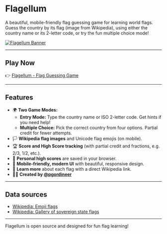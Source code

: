 # Flagellum

A beautiful, mobile-friendly flag guessing game for learning world flags. Guess the country by its flag (image from Wikipedia), using either the country name or its 2-letter code, or try the fun multiple choice mode!

[![Flagellum Banner](https://raw.githubusercontent.com/pgordineer/Flagellum/main/banner.png)](https://pgordineer.github.io/Flagellum/)

---

## Play Now

👉 [Flagellum - Flag Guessing Game](https://pgordineer.github.io/Flagellum/)

---

## Features

- 🌍 **Two Game Modes:**
  - **Entry Mode:** Type the country name or ISO 2-letter code. Get hints if you need help!
  - **Multiple Choice:** Pick the correct country from four options. Partial credit for fewer attempts.
- 🏳️ **Wikipedia flag images** and Unicode flag emojis (on mobile).
- 🏆 **Score and High Score tracking** (with partial credit and fractions, e.g. 2/3, 1/2, etc.).
- 💾 **Personal high scores** are saved in your browser.
- 📱 **Mobile-friendly, modern UI** with beautiful, responsive design.
- 🔗 **Learn more** about each flag with a direct Wikipedia link.
- 👨‍💻 **Created by [@pgordineer](https://github.com/pgordineer)**

---

## Data sources
- [Wikipedia: Emoji flags](https://en.wikipedia.org/wiki/Emoji_flags)
- [Wikipedia: Gallery of sovereign state flags](https://en.wikipedia.org/wiki/Gallery_of_sovereign_state_flags)

---

Flagellum is open source and designed for fun flag learning!
